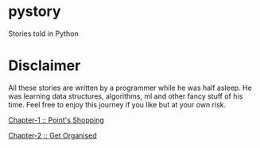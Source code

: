 # pystory
Stories told in Python 


# Disclaimer 

All these stories are written by a programmer while he
was half asleep. He was learning data structures, algorithms, 
ml and other fancy stuff of his time. 
Feel free to enjoy this journey if you like but at your
own risk. 


[Chapter-1 :: Point's Shopping](chapter-1)

[Chapter-2 :: Get Organised](chapter-2)